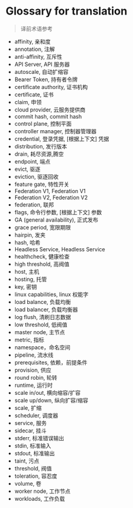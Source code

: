 # Glossary for translation
<!--
format of this file:
term, 翻译1, [根据上下文] 翻译2...

sorted alphabetically
-->

>译前术语参考

- affinity, 亲和度
- annotation, 注解
- anti-affinity, 互斥性
- API Server, API 服务器
- autoscale, 自动扩缩容
- Bearer Token, 持有者令牌
- certificate authority, 证书机构
- certificate, 证书
- claim, 申领
- cloud provider, 云服务提供商
- commit hash, commit hash
- control plane, 控制平面
- controller manager, 控制器管理器
- credential, 登录凭据, [根据上下文] 凭据
- distribution, 发行版本
- drain, 耗尽资源,腾空
- endpoint, 端点
- evict, 驱逐
- eviction, 驱逐回收
- feature gate, 特性开关
- Federation V1, Federation V1
- Federation V2, Federation V2
- federation, 联邦
- flags, 命令行参数, [根据上下文] 参数
- GA (general availability), 正式发布
- grace period, 宽限期限
- hairpin, 发夹
- hash, 哈希
- Headless Service, Headless Service
- healthcheck, 健康检查
- high threshold, 高阀值
- host, 主机
- hosting, 托管
- key, 密钥
- linux capabilities, linux 权能字
- load balance, 负载均衡
- load balancer, 负载均衡器
- log flush, 清刷日志数据
- low threshold, 低阀值
- master node, 主节点
- metric, 指标
- namespace，命名空间
- pipeline, 流水线
- prerequisites, 依赖，前提条件
- provision, 供应
- round robin, 轮转
- runtime, 运行时
- scale in/out, 横向缩容/扩容
- scale up/down, 纵向扩容/缩容
- scale, 扩缩
- scheduler, 调度器
- service, 服务
- sidecar, 挂斗
- stderr, 标准错误输出
- stdin, 标准输入
- stdout, 标准输出
- taint, 污点
- threshold, 阀值
- toleration, 容忍度
- volume, 卷
- worker node, 工作节点
- workloads, 工作负载
